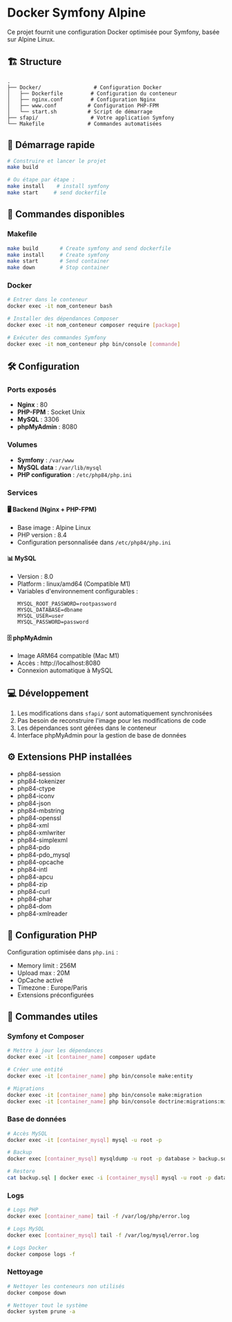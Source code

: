 # Docker Symfony Alpine

Ce projet fournit une configuration Docker optimisée pour Symfony, basée sur Alpine Linux.

## 🏗 Structure

```
.
├── Docker/                 # Configuration Docker
│   ├── Dockerfile         # Configuration du conteneur
│   ├── nginx.conf         # Configuration Nginx
│   ├── www.conf          # Configuration PHP-FPM
│   └── start.sh          # Script de démarrage
├── sfapi/                 # Votre application Symfony
└── Makefile              # Commandes automatisées
```

## 🚀 Démarrage rapide

```bash
# Construire et lancer le projet
make build

# Ou étape par étape :
make install    # install symfony
make start     # send dockerfile
```

## 📝 Commandes disponibles

### Makefile

```bash
make build       # Create symfony and send dockerfile
make install     # Create symfony
make start       # Send container
make down        # Stop container
```

### Docker

```bash
# Entrer dans le conteneur
docker exec -it nom_conteneur bash

# Installer des dépendances Composer
docker exec -it nom_conteneur composer require [package]

# Exécuter des commandes Symfony
docker exec -it nom_conteneur php bin/console [commande]
```

## 🛠 Configuration

### Ports exposés

- **Nginx** : 80
- **PHP-FPM** : Socket Unix
- **MySQL** : 3306
- **phpMyAdmin** : 8080

### Volumes

- **Symfony** : `/var/www`
- **MySQL data** : `/var/lib/mysql`
- **PHP configuration** : `/etc/php84/php.ini`

### Services

#### 🖥️ Backend (Nginx + PHP-FPM)

- Base image : Alpine Linux
- PHP version : 8.4
- Configuration personnalisée dans `/etc/php84/php.ini`

#### 📊 MySQL

- Version : 8.0
- Platform : linux/amd64 (Compatible M1)
- Variables d'environnement configurables :
  ```env
  MYSQL_ROOT_PASSWORD=rootpassword
  MYSQL_DATABASE=dbname
  MYSQL_USER=user
  MYSQL_PASSWORD=password
  ```

#### 🗄️ phpMyAdmin

- Image ARM64 compatible (Mac M1)
- Accès : http://localhost:8080
- Connexion automatique à MySQL

## 💻 Développement

1. Les modifications dans `sfapi/` sont automatiquement synchronisées
2. Pas besoin de reconstruire l'image pour les modifications de code
3. Les dépendances sont gérées dans le conteneur
4. Interface phpMyAdmin pour la gestion de base de données

## ⚙️ Extensions PHP installées

- php84-session
- php84-tokenizer
- php84-ctype
- php84-iconv
- php84-json
- php84-mbstring
- php84-openssl
- php84-xml
- php84-xmlwriter
- php84-simplexml
- php84-pdo
- php84-pdo_mysql
- php84-opcache
- php84-intl
- php84-apcu
- php84-zip
- php84-curl
- php84-phar
- php84-dom
- php84-xmlreader

## 📝 Configuration PHP

Configuration optimisée dans `php.ini` :

- Memory limit : 256M
- Upload max : 20M
- OpCache activé
- Timezone : Europe/Paris
- Extensions préconfigurées

## 🔧 Commandes utiles

### Symfony et Composer

```bash
# Mettre à jour les dépendances
docker exec -it [container_name] composer update

# Créer une entité
docker exec -it [container_name] php bin/console make:entity

# Migrations
docker exec -it [container_name] php bin/console make:migration
docker exec -it [container_name] php bin/console doctrine:migrations:migrate
```

### Base de données

```bash
# Accès MySQL
docker exec -it [container_mysql] mysql -u root -p

# Backup
docker exec [container_mysql] mysqldump -u root -p database > backup.sql

# Restore
cat backup.sql | docker exec -i [container_mysql] mysql -u root -p database
```

### Logs

```bash
# Logs PHP
docker exec [container_name] tail -f /var/log/php/error.log

# Logs MySQL
docker exec [container_mysql] tail -f /var/log/mysql/error.log

# Logs Docker
docker compose logs -f
```

### Nettoyage

```bash
# Nettoyer les conteneurs non utilisés
docker compose down

# Nettoyer tout le système
docker system prune -a
```
